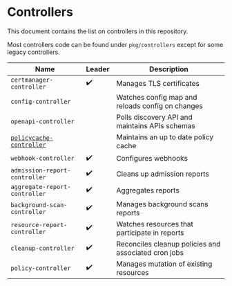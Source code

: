 # Controllers

This document contains the list on controllers in this repository.

Most controllers code can be found under `pkg/controllers` except for some legacy controllers.

| Name                             | Leader             | Description                                           |
|----------------------------------|--------------------|-------------------------------------------------------|
| `certmanager-controller`         | :heavy_check_mark: | Manages TLS certificates                              |
| `config-controller`              |                    | Watches config map and reloads config on changes      |
| `openapi-controller`             |                    | Polls discovery API and maintains APIs schemas        |
| [`policycache-controller`]       |                    | Maintains an up to date policy cache                  |
| `webhook-controller`             | :heavy_check_mark: | Configures webhooks                                   |
| `admission-report-controller`    | :heavy_check_mark: | Cleans up admission reports                           |
| `aggregate-report-controller`    | :heavy_check_mark: | Aggregates reports                                    |
| `background-scan-controller`     | :heavy_check_mark: | Manages background scans reports                      |
| `resource-report-controller`     | :heavy_check_mark: | Watches resources that participate in reports         |
| `cleanup-controller`             | :heavy_check_mark: | Reconciles cleanup policies and associated cron jobs  |
| `policy-controller`              | :heavy_check_mark: | Manages mutation of existing resources                |

[`policycache-controller`]: ./policycache.md
